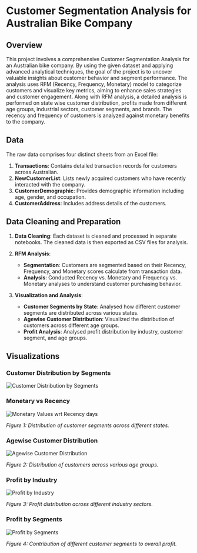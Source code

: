 # Customer Segmentation Analysis for Australian Bike Company

## Overview

This project involves a comprehensive Customer Segmentation Analysis for an Australian bike company. By using the given dataset and applying advanced analytical techniques, the goal of the project is to uncover valuable insights about customer behavior and segment performance. The analysis uses RFM (Recency, Frequency, Monetary) model to categorize customers and visualize key metrics, aiming to enhance sales strategies and customer engagement. Along with RFM analysis, a detailed analysis is performed on state wise customer distribution, profits made from different age groups, industrial sectors, customer segments, and brands. The recency and frequency of customers is analyzed against monetary benefits to the company.

## Data

The raw data comprises four distinct sheets from an Excel file:

1. **Transactions**: Contains detailed transaction records for customers across Australian.
2. **NewCustomerList**: Lists newly acquired customers who have recently interacted with the company.
3. **CustomerDemographic**: Provides demographic information including age, gender, and occupation.
4. **CustomerAddress**: Includes address details of the customers.

## Data Cleaning and Preparation

1. **Data Cleaning**: Each dataset is cleaned and processed in separate notebooks. The cleaned data is then exported as CSV files for analysis.

2. **RFM Analysis**:
   - **Segmentation**: Customers are segmented based on their Recency, Frequency, and Monetary scores calculate from transaction data.
   - **Analysis**: Conducted Recency vs. Monetary and Frequency vs. Monetary analyses to understand customer purchasing behavior.

3. **Visualization and Analysis**:
   - **Customer Segments by State**: Analysed how different customer segments are distributed across various states.
   - **Agewise Customer Distribution**: Visualized the distribution of customers across different age groups.
   - **Profit Analysis**: Analysed profit distribution by industry, customer segment, and age groups.

## Visualizations

### Customer Distribution by Segments
![Customer Distribution by Segments](customer_distribution_in_segments.png)

### Monetary vs Recency

![Monetary Values wrt Recency days ](images/customer_segments_by_state.png)

*Figure 1: Distribution of customer segments across different states.*

### Agewise Customer Distribution

![Agewise Customer Distribution](images/agewise_customer_distribution.png)

*Figure 2: Distribution of customers across various age groups.*

### Profit by Industry

![Profit by Industry](images/profit_by_industry.png)

*Figure 3: Profit distribution across different industry sectors.*

### Profit by Segments

![Profit by Segments](images/profit_by_segments.png)

*Figure 4: Contribution of different customer segments to overall profit.*
